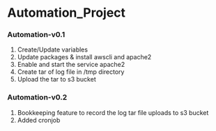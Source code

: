 # Automation_Project

### Automation-v0.1
1. Create/Update variables
2. Update packages & install awscli and apache2
3. Enable and start the service apache2
4. Create tar of log file in /tmp directory
5. Upload the tar to s3 bucket

### Automation-v0.2
1. Bookkeeping feature to record the log tar file uploads to s3 bucket
2. Added cronjob
